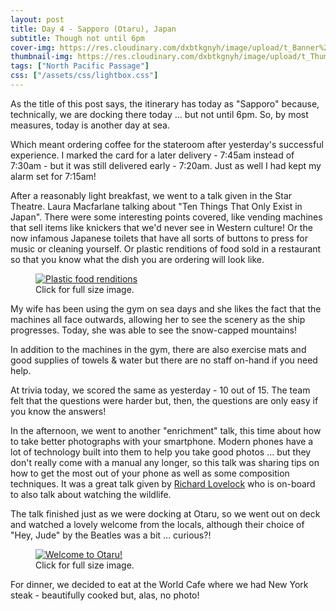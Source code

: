 ```yaml
---
layout: post
title: Day 4 - Sapporo (Otaru), Japan
subtitle: Though not until 6pm
cover-img: https://res.cloudinary.com/dxbtkgnyh/image/upload/t_Banner%2016:9/v1683018846/2023-viking-north-pacific-passage/PXL_20230502_024423946_watmhf.jpg
thumbnail-img: https://res.cloudinary.com/dxbtkgnyh/image/upload/t_Thumbnail/v1683018846/2023-viking-north-pacific-passage/PXL_20230502_024423946_watmhf.jpg
tags: ["North Pacific Passage"]
css: ["/assets/css/lightbox.css"]
---
```

As the title of this post says, the itinerary has today as "Sapporo" because, technically, we are docking there today ... but not until 6pm. So, by most measures, today is another day at sea.

Which meant ordering coffee for the stateroom after yesterday's successful experience. I marked the card for a later delivery - 7:45am instead of 7:30am - but it was still delivered early - 7:20am. Just as well I had kept my alarm set for 7:15am!

After a reasonably light breakfast, we went to a talk given in the Star Theatre. Laura Macfarlane talking about "Ten Things That Only Exist in Japan". There were some interesting points covered, like vending machines that sell items like knickers that we'd never see in Western culture! Or the now infamous Japanese toilets that have all sorts of buttons to press for music or cleaning yourself. Or plastic renditions of food sold in a restaurant so that you know what the dish you are ordering will look like.

<figure>
<a href="https://res.cloudinary.com/dxbtkgnyh/image/upload/v1683263916/2023-viking-north-pacific-passage/PXL_20230503_051840051_kxddio.jpg" data-lightbox="plastic-food" data-title="Plastic food renditions">
<img src="https://res.cloudinary.com/dxbtkgnyh/image/upload/t_Thumbnail/v1683263916/2023-viking-north-pacific-passage/PXL_20230503_051840051_kxddio.jpg" alt="Plastic food renditions">
</a>
<figcaption>Click for full size image.</figcaption>
</figure>

My wife has been using the gym on sea days and she likes the fact that the machines all face outwards, allowing her to see the scenery as the ship progresses. Today, she was able to see the snow-capped mountains!

In addition to the machines in the gym, there are also exercise mats and good supplies of towels & water but there are no staff on-hand if you need help.

At trivia today, we scored the same as yesterday - 10 out of 15. The team felt that the questions were harder but, then, the questions are only easy if you know the answers!

In the afternoon, we went to another "enrichment" talk, this time about how to take better photographs with your smartphone. Modern phones have a lot of technology built into them to help you take good photos ... but they don't really come with a manual any longer, so this talk was sharing tips on how to get the most out of your phone as well as some composition techniques. It was a great talk given by [Richard Lovelock](https://www.facebook.com/richardlovelockphotography/) who is on-board to also talk about watching the wildlife.

The talk finished just as we were docking at Otaru, so we went out on deck and watched a lovely welcome from the locals, although their choice of "Hey, Jude" by the Beatles was a bit ... curious?!

<figure>
<a href="https://res.cloudinary.com/dxbtkgnyh/image/upload/v1683019749/2023-viking-north-pacific-passage/PXL_20230502_083327637_leh8zf.jpg" data-lightbox="image-2" data-title="Welcome to Otaru!">
<img src="https://res.cloudinary.com/dxbtkgnyh/image/upload/t_Thumbnail/v1683019749/2023-viking-north-pacific-passage/PXL_20230502_083327637_leh8zf.jpg" alt="Welcome to Otaru!">
</a>
<figcaption>Click for full size image.</figcaption>
</figure>

For dinner, we decided to eat at the World Cafe where we had New York steak - beautifully cooked but, alas, no photo!

<script src="/assets/js/lightbox-plus-jquery.js"></script>
